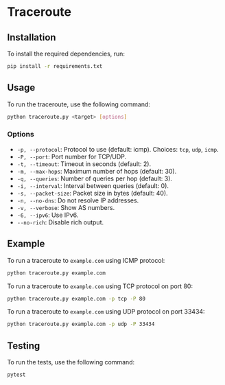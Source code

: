 
# Traceroute

## Installation

To install the required dependencies, run:

```sh
pip install -r requirements.txt
```

## Usage

To run the traceroute, use the following command:

```sh
python traceroute.py <target> [options]
```

### Options

- `-p, --protocol`: Protocol to use (default: icmp). Choices: `tcp`, `udp`, `icmp`.
- `-P, --port`: Port number for TCP/UDP.
- `-t, --timeout`: Timeout in seconds (default: 2).
- `-m, --max-hops`: Maximum number of hops (default: 30).
- `-q, --queries`: Number of queries per hop (default: 3).
- `-i, --interval`: Interval between queries (default: 0).
- `-s, --packet-size`: Packet size in bytes (default: 40).
- `-n, --no-dns`: Do not resolve IP addresses.
- `-v, --verbose`: Show AS numbers.
- `-6, --ipv6`: Use IPv6.
- `--no-rich`: Disable rich output.

## Example

To run a traceroute to `example.com` using ICMP protocol:

```sh
python traceroute.py example.com
```

To run a traceroute to `example.com` using TCP protocol on port 80:

```sh
python traceroute.py example.com -p tcp -P 80
```

To run a traceroute to `example.com` using UDP protocol on port 33434:

```sh
python traceroute.py example.com -p udp -P 33434
```

## Testing

To run the tests, use the following command:

```sh
pytest
```